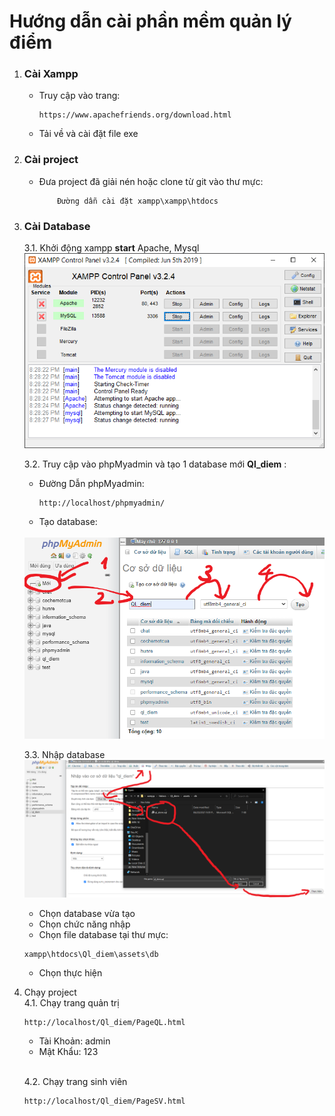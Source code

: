 # Hướng dẫn cài phần mềm quản lý điểm


 1. ### Cài Xampp 
    - Truy cập vào trang: 
        ```
        https://www.apachefriends.org/download.html
        ```
    - Tải về và cài đặt file exe
 2. ### Cài project 
    - Đưa project đã giải nén hoặc clone từ git vào thư mực: 
        ```
            Đường dẫn cài đặt xampp\xampp\htdocs
        ```

 3. ### Cài Database
    3.1. Khởi động xampp **start** Apache, Mysql
    <br>
     <img src="./img/Untitled.png" alt="Khởi động xampp" width="500">

    3.2. Truy cập vào phpMyadmin và tạo 1 database mới **Ql_diem** :
    - Đường Dẫn phpMyadmin:
        ```
        http://localhost/phpmyadmin/
        ```
    - Tạo database:
    <br>
    <img src="./img/Untitled1.png" alt="Cài database" width="500">

    3.3. Nhập database
        <br>
        <img src="./img/Untitled2.png" alt="" width="500">
        <br>
    - Chọn database vừa tạo 
    - Chọn chức năng nhập
    - Chọn file database tại thư mực:
    ```
    xampp\htdocs\Ql_diem\assets\db
    ```
    - Chọn thực hiện
4. Chạy project
    <br>
    4.1. Chạy trang quản trị
    ```
    http://localhost/Ql_diem/PageQL.html
    ```
    - Tài Khoản: admin
    - Mật Khẩu: 123
    <br>
    
    4.2. Chạy trang sinh viên
    ```
    http://localhost/Ql_diem/PageSV.html
    ```
    

